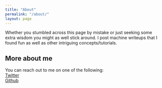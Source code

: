 ```yaml
---
title: "About"
permalink: "/about/"
layout: page
---
```

Whether you stumbled across this page by mistake or just seeking some extra wisdom you might as well stick around. I post machine writeups that I found fun as well as other intriguing concepts/tutorials.

## More about me
You can reach out to me on one of the following: <br>
<a href="">Twitter</a> <br>
<a href="https://github.com/Helichopper/">Github</a>

